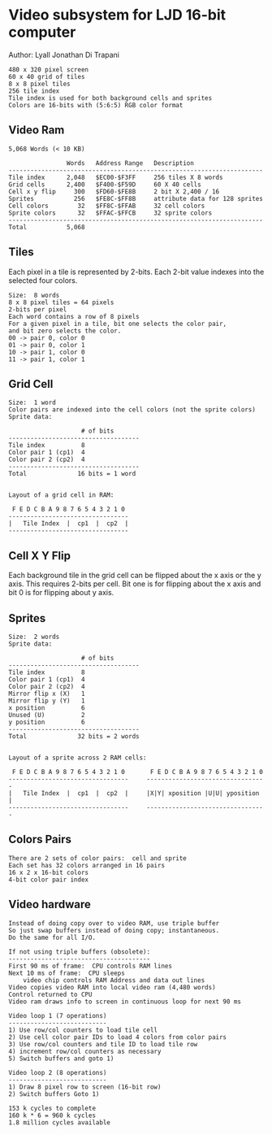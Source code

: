 <!-- Author:  Lyall Jonathan Di Trapani =========|=========|======== -->
Video subsystem for LJD 16-bit computer
=======================================

Author:  Lyall Jonathan Di Trapani

```
480 x 320 pixel screen
60 x 40 grid of tiles
8 x 8 pixel tiles
256 tile index
Tile index is used for both background cells and sprites
Colors are 16-bits with (5:6:5) RGB color format
```


Video Ram
---------
```
5,068 Words (< 10 KB)

                Words   Address Range   Description
----------------------------------------------------------------------
Tile index      2,048   $EC00-$F3FF     256 tiles X 8 words
Grid cells      2,400   $F400-$F59D     60 X 40 cells
Cell x y flip     300   $FD60-$FE8B     2 bit X 2,400 / 16
Sprites           256   $FE8C-$FF8B     attribute data for 128 sprites
Cell colors        32   $FF8C-$FFAB     32 cell colors
Sprite colors      32   $FFAC-$FFCB     32 sprite colors
----------------------------------------------------------------------
Total           5,068
```


Tiles
-----
Each pixel in a tile is represented by 2-bits.  Each 2-bit value indexes into the selected four colors.
```
Size:  8 words
8 x 8 pixel tiles = 64 pixels
2-bits per pixel
Each word contains a row of 8 pixels
For a given pixel in a tile, bit one selects the color pair,
and bit zero selects the color. 
00 -> pair 0, color 0
01 -> pair 0, color 1
10 -> pair 1, color 0
11 -> pair 1, color 1
```


Grid Cell
---------
```
Size:  1 word
Color pairs are indexed into the cell colors (not the sprite colors)
Sprite data:

                    # of bits
------------------------------------
Tile index          8
Color pair 1 (cp1)  4
Color pair 2 (cp2)  4
------------------------------------
Total              16 bits = 1 word


Layout of a grid cell in RAM:

 F E D C B A 9 8 7 6 5 4 3 2 1 0
---------------------------------
|   Tile Index  |  cp1  |  cp2  |
---------------------------------
```


Cell X Y Flip
-------------
Each background tile in the grid cell can be flipped about the x axis or
the y axis.  This requires 2-bits per cell.  Bit one is for flipping about the x axis and bit 0 is for flipping about y axis.


Sprites
-------
```
Size:  2 words
Sprite data:

                    # of bits
------------------------------------
Tile index          8
Color pair 1 (cp1)  4
Color pair 2 (cp2)  4
Mirror flip x (X)   1
Mirror flip y (Y)   1
x position          6
Unused (U)          2
y position          6
------------------------------------
Total              32 bits = 2 words


Layout of a sprite across 2 RAM cells:

 F E D C B A 9 8 7 6 5 4 3 2 1 0       F E D C B A 9 8 7 6 5 4 3 2 1 0
---------------------------------     ---------------------------------
|   Tile Index  |  cp1  |  cp2  |     |X|Y| xposition |U|U| yposition |
---------------------------------     ---------------------------------
```


Colors Pairs
------------
```
There are 2 sets of color pairs:  cell and sprite
Each set has 32 colors arranged in 16 pairs
16 x 2 x 16-bit colors
4-bit color pair index
```


Video hardware
--------------
```
Instead of doing copy over to video RAM, use triple buffer
So just swap buffers instead of doing copy; instantaneous.
Do the same for all I/O.

If not using triple buffers (obsolete):
---------------------------------------
First 90 ms of frame:  CPU controls RAM lines
Next 10 ms of frame:  CPU sleeps
    video chip controls RAM Address and data out lines
Video copies video RAM into local video ram (4,480 words)
Control returned to CPU
Video ram draws info to screen in continuous loop for next 90 ms

Video loop 1 (7 operations)
---------------------------
1) Use row/col counters to load tile cell
2) Use cell color pair IDs to load 4 colors from color pairs
3) Use row/col counters and tile ID to load tile row
4) increment row/col counters as necessary
5) Switch buffers and goto 1)

Video loop 2 (8 operations)
---------------------------
1) Draw 8 pixel row to screen (16-bit row)
2) Switch buffers Goto 1)

153 k cycles to complete
160 k * 6 = 960 k cycles
1.8 million cycles available
```

